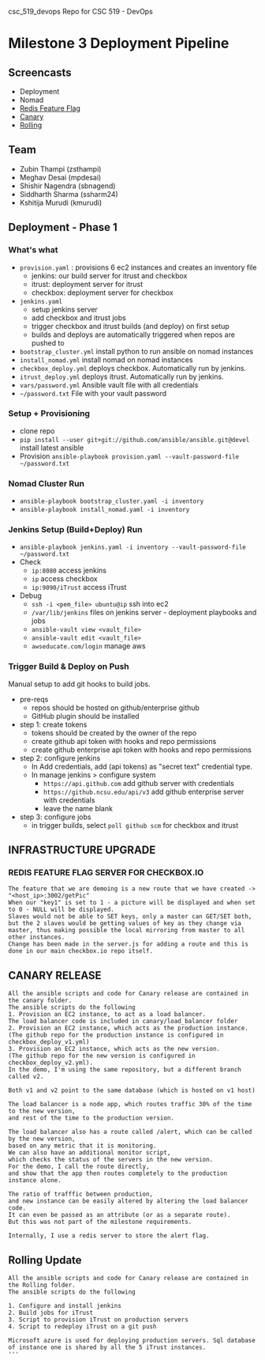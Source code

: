 csc_519_devops
Repo for CSC 519 - DevOps

# Milestone 3 Deployment Pipeline

## Screencasts
- Deployment
- Nomad
- [Redis Feature Flag](https://youtu.be/g3hLF5k6qgA)
- [Canary](https://youtu.be/WTktuxFEHDk)
- [Rolling](https://youtu.be/zt511jRmMhs)

## Team
- Zubin Thampi (zsthampi) 
- Meghav Desai (mpdesai) 
- Shishir Nagendra (sbnagend) 
- Siddharth Sharma (ssharm24)
- Kshitija Murudi (kmurudi) 

## Deployment - Phase 1

### What's what
- `provision.yaml` : provisions 6 ec2 instances and creates an inventory file
    * jenkins: our build server for itrust and checkbox
    * itrust: deployment server for itrust
    * checkbox: deployment server for checkbox
- `jenkins.yaml`
    + setup jenkins server
    + add checkbox and itrust jobs
    + trigger checkbox and itrust builds (and deploy) on first setup
    + builds and deploys are automatically triggered when repos are pushed to
- `bootstrap_cluster.yml` install python to run ansible on nomad instances
- `install_nomad.yml` install nomad on nomad instances
- `checkbox_deploy.yml` deploys checkbox. Automatically run by jenkins.
- `itrust_deploy.yml` deploys itrust. Automatically run by jenkins.
- `vars/password.yml` Ansible vault file with all credentials
- `~/password.txt` File with your vault password

### Setup + Provisioning
- clone repo
- `pip install --user git+git://github.com/ansible/ansible.git@devel` install latest ansible
- Provision `ansible-playbook provision.yaml --vault-password-file ~/password.txt`

### Nomad Cluster Run
- `ansible-playbook bootstrap_cluster.yaml -i inventory`
- `ansible-playbook install_nomad.yaml -i inventory`

### Jenkins Setup (Build+Deploy) Run
- `ansible-playbook jenkins.yaml -i inventory --vault-password-file ~/password.txt`
- Check
    - `ip:8080` access jenkins
    - `ip` access checkbox
    - `ip:9090/iTrust` access iTrust
- Debug
    - `ssh -i <pem_file> ubuntu@ip` ssh into ec2
    - `/var/lib/jenkins` files on jenkins server - deployment playbooks and jobs
    - `ansible-vault view <vault_file>`
    - `ansible-vault edit <vault_file>`
    - `awseducate.com/login` manage aws

### Trigger Build & Deploy on Push
Manual setup to add git hooks to build jobs.
- pre-reqs
    - repos should be hosted on github/enterprise github
    - GitHub plugin should be installed
- step 1: create tokens
    - tokens should be created by the owner of the repo
    - create github api token with hooks and repo permissions
    - create github enterprise api token with hooks and repo permissions
- step 2: configure jenkins
    - In Add credentials, add (api tokens) as "secret text" credential type.
    - In manage jenkins > configure system
        - `https://api.github.com` add github server with credentials
        - `https://github.ncsu.edu/api/v3` add github enterprise server with credentials
        - leave the name blank
- step 3: configure jobs
    - in trigger builds, select `poll github scm` for checkbox and itrust


## INFRASTRUCTURE UPGRADE 
### REDIS FEATURE FLAG SERVER FOR CHECKBOX.IO

``` In this part we have created one redis-master and two redis-slaves to demonstrate. Two servers constantly get the changed key values from the master.
The feature that we are demoing is a new route that we have created -> "<host_ip>:3002/getPic"
When our "key1" is set to 1 - a picture will be displayed and when set to 0 - NULL will be displayed.
Slaves would not be able to SET keys, only a master can GET/SET both, but the 2 slaves would be getting values of key as they change via master, thus making possible the local mirroring from master to all other instances.
Change has been made in the server.js for adding a route and this is done in our main checkbox.io repo itself. 

```
## CANARY RELEASE
```
All the ansible scripts and code for Canary release are contained in the canary folder. 
The ansible scripts do the following 
1. Provision an EC2 instance, to act as a load balancer. 
The load balancer code is included in canary/load_balancer folder 
2. Provision an EC2 instance, which acts as the production instance. 
(The github repo for the production instance is configured in checkbox_deploy_v1.yml) 
3. Provision an EC2 instance, which acts as the new version. 
(The github repo for the new version is configured in checkbox_deploy_v2.yml). 
In the demo, I'm using the same repository, but a different branch called v2. 

Both v1 and v2 point to the same database (which is hosted on v1 host) 

The load balancer is a node app, which routes traffic 30% of the time to the new version, 
and rest of the time to the production version. 

The load balancer also has a route called /alert, which can be called by the new version, 
based on any metric that it is monitoring. 
We can also have an additional monitor script, 
which checks the status of the servers in the new version. 
For the demo, I call the route directly, 
and show that the app then routes completely to the production instance alone. 

The ratio of trafffic between production, 
and new instance can be easily altered by altering the load balancer code. 
It can even be passed as an attribute (or as a separate route). 
But this was not part of the milestone requirements. 

Internally, I use a redis server to store the alert flag. 
```
## Rolling Update
```
All the ansible scripts and code for Canary release are contained in the Rolling folder.
The ansible scripts do the following

1. Configure and install jenkins
2. Build jobs for iTrust
3. Script to provision iTrust on production servers
4. Script to redeploy iTrust on a git push

Microsoft azure is used for deploying production servers. Sql database of instance one is shared by all the 5 iTrust instances.
'''
